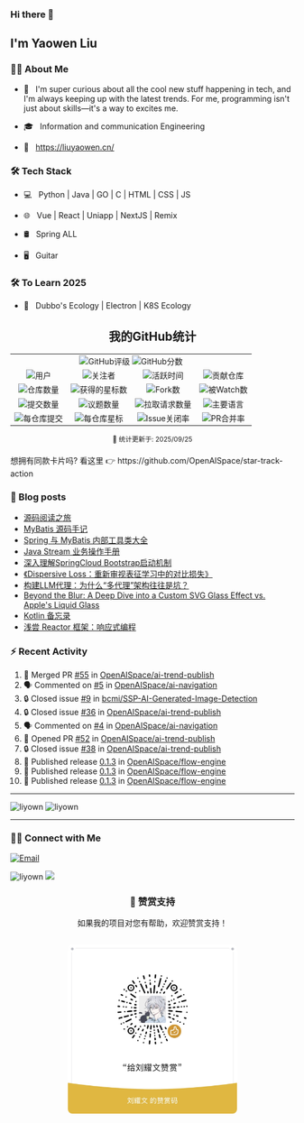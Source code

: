### Hi there 👋<h2> I'm Yaowen Liu</h2>

<!--
<img align='right' src="https://media.giphy.com/media/M9gbBd9nbDrOTu1Mqx/giphy.gif" width="230" alt="my">
-->
<img src="https://media.tenor.com/images/df8c44a1d20ab367fdcb21880985fd33/tenor.gif" align="right"  width="30%" alt=""/>

### 👨🏻 About Me

- 🤔 &nbsp; I'm super curious about all the cool new stuff happening in tech,
  and I'm always keeping up with the latest trends. For me, programming isn't
  just about skills—it's a way to excites me.

- 🎓 &nbsp; Information and communication Engineering

- 📰 &nbsp; https://liuyaowen.cn/

### 🛠 Tech Stack

- 💻 &nbsp; Python | Java | GO | C | HTML | CSS | JS  

- 🌐 &nbsp; Vue | React | Uniapp | NextJS | Remix 

- 🛢 &nbsp; Spring ALL 

- 🖥 &nbsp; Guitar  

### 🛠 To Learn 2025

- 🔧 &nbsp; Dubbo's Ecology | Electron  | K8S Ecology

<!-- BEGIN_GITHUB_STATS -->
<div align="center">

## 我的GitHub统计

<table>
  <tr>
    <td align="center" colspan="4">
      <img alt="GitHub评级" src="https://img.shields.io/badge/Grade-SS-F84?style=for-the-badge&logo=github&logoColor=white" />
      <img alt="GitHub分数" src="https://img.shields.io/badge/Score-2177-F84?style=for-the-badge&logo=github&logoColor=white" />
    </td>
  </tr>
  <tr>
    <td align="center">
      <img alt="用户" src="https://img.shields.io/badge/User-liyown-2D9EF1?style=for-the-badge&logo=github&logoColor=white" />
    </td>
    <td align="center">
      <img alt="关注者" src="https://img.shields.io/badge/Followers-21-2D9EF1?style=for-the-badge&logo=github&logoColor=white" />
    </td>
    <td align="center">
      <img alt="活跃时间" src="https://img.shields.io/badge/Years_Active-4.7-2D9EF1?style=for-the-badge&logo=github&logoColor=white" />
    </td>
    <td align="center">
      <img alt="贡献仓库" src="https://img.shields.io/badge/Contributed_To-18-2D9EF1?style=for-the-badge&logo=github&logoColor=white" />
    </td>
  </tr>
  <tr>
    <td align="center">
      <img alt="仓库数量" src="https://img.shields.io/badge/Repositories-51-26A641?style=for-the-badge&logo=github&logoColor=white" />
    </td>
    <td align="center">
      <img alt="获得的星标数" src="https://img.shields.io/badge/Stars-2482-FFD94C?style=for-the-badge&logo=github&logoColor=black" />
    </td>
    <td align="center">
      <img alt="Fork数" src="https://img.shields.io/badge/Forked-345-26A641?style=for-the-badge&logo=github&logoColor=white" />
    </td>
    <td align="center">
      <img alt="被Watch数" src="https://img.shields.io/badge/Watched-2482-26A641?style=for-the-badge&logo=github&logoColor=white" />
    </td>
  </tr>
  <tr>
    <td align="center">
      <img alt="提交数量" src="https://img.shields.io/badge/Commits-706-2188FF?style=for-the-badge&logo=git&logoColor=white" />
    </td>
    <td align="center">
      <img alt="议题数量" src="https://img.shields.io/badge/Issues-56-F74D53?style=for-the-badge&logo=github&logoColor=white" />
    </td>
    <td align="center">
      <img alt="拉取请求数量" src="https://img.shields.io/badge/Pull_Requests-14-A371F7?style=for-the-badge&logo=github&logoColor=white" />
    </td>
    <td align="center">
      <img alt="主要语言" src="https://img.shields.io/badge/Top_Language-Python-2188FF?style=for-the-badge&logo=github&logoColor=white" />
    </td>
  </tr>
  <tr>
    <td align="center">
      <img alt="每仓库提交" src="https://img.shields.io/badge/Commits_Per_Repo-14-2188FF?style=for-the-badge&logo=git&logoColor=white" />
    </td>
    <td align="center">
      <img alt="每仓库星标" src="https://img.shields.io/badge/Stars_Per_Repo-48.7-FFD94C?style=for-the-badge&logo=github&logoColor=black" />
    </td>
    <td align="center">
      <img alt="Issue关闭率" src="https://img.shields.io/badge/Issue_Close_Rate-70%25-F74D53?style=for-the-badge&logo=github&logoColor=white" />
    </td>
    <td align="center">
      <img alt="PR合并率" src="https://img.shields.io/badge/PR_Merge_Rate-79%25-A371F7?style=for-the-badge&logo=github&logoColor=white" />
    </td>
  </tr>
</table>

<sup>📅 统计更新于: 2025/09/25</sup>

</div>
<!-- END_GITHUB_STATS -->
想拥有同款卡片吗? 看这里 👉 https://github.com/OpenAISpace/star-track-action


### 📰 Blog posts

<!-- BLOG-POST-LIST:START -->
- [源码阅读之旅](https://liuyaowen.cn/notes/6)
- [MyBatis 源码手记](https://liuyaowen.cn/posts/default/20250906)
- [Spring 与 MyBatis 内部工具类大全](https://liuyaowen.cn/posts/default/20250818)
- [Java Stream 业务操作手册](https://liuyaowen.cn/posts/default/20250813)
- [深入理解SpringCloud Bootstrap启动机制](https://liuyaowen.cn/posts/codenotes/202507241)
- [《Dispersive Loss：重新审视表征学习中的对比损失》](https://liuyaowen.cn/posts/machinelearning/202506162)
- [构建LLM代理：为什么“多代理”架构往往是坑？](https://liuyaowen.cn/posts/default/202506131)
- [Beyond the Blur: A Deep Dive into a Custom SVG Glass Effect vs. Apple&#39;s Liquid Glass](https://liuyaowen.cn/posts/default/202506121)
- [Kotlin 备忘录](https://liuyaowen.cn/posts/default/202506091)
- [浅尝 Reactor 框架：响应式编程](https://liuyaowen.cn/posts/codenotes/202506061)
<!-- BLOG-POST-LIST:END -->

### ⚡️ Recent Activity

<!--START_SECTION:activity-->
1. 🎉 Merged PR [#55](https://github.com/OpenAISpace/ai-trend-publish/pull/55) in [OpenAISpace/ai-trend-publish](https://github.com/OpenAISpace/ai-trend-publish)
2. 🗣 Commented on [#5](https://github.com/OpenAISpace/ai-navigation/issues/5#issuecomment-2955377459) in [OpenAISpace/ai-navigation](https://github.com/OpenAISpace/ai-navigation)
3. 🔒 Closed issue [#9](https://github.com/bcmi/SSP-AI-Generated-Image-Detection/issues/9) in [bcmi/SSP-AI-Generated-Image-Detection](https://github.com/bcmi/SSP-AI-Generated-Image-Detection)
4. 🔒 Closed issue [#36](https://github.com/OpenAISpace/ai-trend-publish/issues/36) in [OpenAISpace/ai-trend-publish](https://github.com/OpenAISpace/ai-trend-publish)
5. 🗣 Commented on [#4](https://github.com/OpenAISpace/ai-navigation/issues/4#issuecomment-2924963901) in [OpenAISpace/ai-navigation](https://github.com/OpenAISpace/ai-navigation)
6. 💪 Opened PR [#52](https://github.com/OpenAISpace/ai-trend-publish/pull/52) in [OpenAISpace/ai-trend-publish](https://github.com/OpenAISpace/ai-trend-publish)
7. 🔒 Closed issue [#38](https://github.com/OpenAISpace/ai-trend-publish/issues/38) in [OpenAISpace/ai-trend-publish](https://github.com/OpenAISpace/ai-trend-publish)
8. 🚀 Published release [0.1.3](https://github.com/OpenAISpace/flow-engine/releases/tag/0.1.3) in [OpenAISpace/flow-engine](https://github.com/OpenAISpace/flow-engine)
9. 🚀 Published release [0.1.3](https://github.com/OpenAISpace/flow-engine/releases/tag/0.1.3) in [OpenAISpace/flow-engine](https://github.com/OpenAISpace/flow-engine)
10. 🚀 Published release [0.1.3](https://github.com/OpenAISpace/flow-engine/releases/tag/0.1.3) in [OpenAISpace/flow-engine](https://github.com/OpenAISpace/flow-engine)
<!--END_SECTION:activity-->



<hr>

<img src="https://github-readme-stats.vercel.app/api/top-langs?username=liyown&show_icons=true&locale=en&layout=compact" alt="liyown" style="height: 190px; width: auto; " />

<img src="https://api.githubtrends.io/user/svg/liyown/repos?time_range=one_year&loc_metric=changed&theme=classic" alt="liyown" />

<hr>

### 🤝🏻 Connect with Me

<p align="center">

<a href="mailto:liuyaowen.smile@gmail.com"><img alt="Email" src="https://img.shields.io/badge/Email-liuyaowen.smile@gmail.com-blue?style=flat-square&logo=gmail"></a>

</p>

<img src="https://komarev.com/ghpvc/?username=liyown&label=Profile%20views&color=0e75b6&style=flat" alt="liyown" />
<img src="https://media.giphy.com/media/dxn6fRlTIShoeBr69N/giphy.gif" width="30">

<div align="center">

### 🎁 赞赏支持

如果我的项目对您有帮助，欢迎赞赏支持！

<img src="image/liuyaowen.jpg" alt="赞赏码" width="300px" style="border-radius: 8px; margin: 15px 0;" />

</div>
